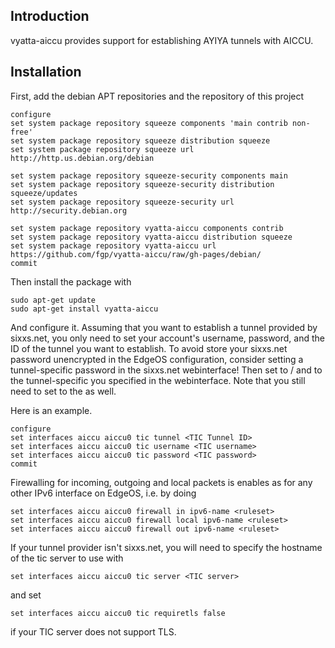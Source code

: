 Introduction
------------

vyatta-aiccu provides support for establishing AYIYA tunnels with AICCU.

Installation
------------

First, add the debian APT repositories and the repository of this project

```
configure
set system package repository squeeze components 'main contrib non-free'
set system package repository squeeze distribution squeeze
set system package repository squeeze url http://http.us.debian.org/debian

set system package repository squeeze-security components main
set system package repository squeeze-security distribution squeeze/updates
set system package repository squeeze-security url http://security.debian.org

set system package repository vyatta-aiccu components contrib
set system package repository vyatta-aiccu distribution squeeze
set system package repository vyatta-aiccu url https://github.com/fgp/vyatta-aiccu/raw/gh-pages/debian/
commit
```

Then install the package with
```
sudo apt-get update
sudo apt-get install vyatta-aiccu
```

And configure it. Assuming that you want to establish a tunnel provided by sixxs.net, you only need to set your account's username, password, and the ID of the tunnel you want to establish. To avoid store your sixxs.net password unencrypted in the EdgeOS configuration, consider setting a tunnel-specific password in the sixxs.net webinterface! Then set <username> to <sixxs handle>/<tunnel id> and <password> to the tunnel-specific you specified in the webinterface. Note that you still need to set <tunnel> to the <tunnel id> as well.
    
Here is an example.
```
configure
set interfaces aiccu aiccu0 tic tunnel <TIC Tunnel ID>
set interfaces aiccu aiccu0 tic username <TIC username>
set interfaces aiccu aiccu0 tic password <TIC password>
commit
```

Firewalling for incoming, outgoing and local packets is enables as for any other IPv6 interface on EdgeOS, i.e. by doing
```
set interfaces aiccu aiccu0 firewall in ipv6-name <ruleset>
set interfaces aiccu aiccu0 firewall local ipv6-name <ruleset>
set interfaces aiccu aiccu0 firewall out ipv6-name <ruleset>
```

If your tunnel provider isn't sixxs.net, you will need to specify the hostname of the tic server to use with
```
set interfaces aiccu aiccu0 tic server <TIC server>
```
and set
```
set interfaces aiccu aiccu0 tic requiretls false
```
if your TIC server does not support TLS.
